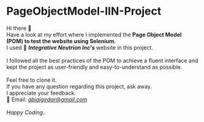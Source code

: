# PageObjectModel-IIN-Project #

Hi there :wave: <br>
Have a look at my effort where I implemented the <b> Page Object Model (POM) to test the website using Selenium. </b> 
<br>
I used :pill: <i><b> Integrative Neutrion Inc's </b></i> website in this project.
<br><br>
I followed all the best practices of the POM to achieve a fluent interface and
<br>
kept the project as user-friendly and easy-to-understand as possible.
<br><br>
Feel free to clone it.
<br>
If you have any question regarding this project, ask away.
<br>
I appreciate your feedback.
<br>
:email: Email: <i>abjaigirdar@gmail.com</i>
<br>
<br>
<i> Happy Coding.. </i>
